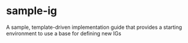 # sample-ig
A sample, template-driven implementation guide that provides a starting environment to use a base for defining new IGs

